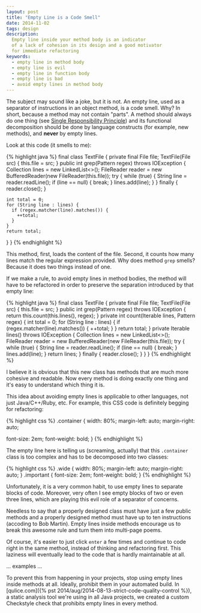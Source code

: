 ```yaml
---
layout: post
title: "Empty Line is a Code Smell"
date: 2014-11-02
tags: design
description:
  Empty line inside your method body is an indicator
  of a lack of cohesion in its design and a good motivator
  for immediate refactoring
keywords:
  - empty line in method body
  - empty line is evil
  - empty line in function body
  - empty line is bad
  - avoid empty lines in method body
---
```


The subject may sound like a joke, but it is not. An empty line,
used as a separator of instructions in an object method, is a code smell.
Why? In short, because a method may not contain "parts". A method
should always do one thing
(see [Single Responsibility Principle](https://en.wikipedia.org/wiki/Single_responsibility_principle))
and its functional decomposition should be done by language constructs
(for example, new methods), and **never** by empty lines.

<!--more-->

Look at this code (it smells to me):

{% highlight java %}
final class TextFile {
  private final File file;
  TextFile(File src) {
    this.file = src;
  }
  public int grep(Pattern regex) throws IOException {
    Collection<String> lines = new LinkedList<>();
    FileReader reader = new BufferedReader(new FileReader(this.file));
    try {
      while (true) {
        String line = reader.readLine();
        if (line == null) {
          break;
        }
        lines.add(line);
      }
    } finally {
      reader.close();
    }

    int total = 0;
    for (String line : lines) {
      if (regex.matcher(line).matches()) {
        ++total;
      }
    }
    return total;
  }
}
{% endhighlight %}

This method, first, loads the content of the file. Second, it
counts how many lines match the regular expression provided. Why does
method `grep` smells? Because it does two things instead of one.

If we make a rule, to avoid empty lines in method bodies, the method
will have to be refactored in order to preserve the separation
introduced by that empty line:

{% highlight java %}
final class TextFile {
  private final File file;
  TextFile(File src) {
    this.file = src;
  }
  public int grep(Pattern regex) throws IOException {
    return this.count(this.lines(), regex);
  }
  private int count(Iterable<String> lines, Pattern regex) {
    int total = 0;
    for (String line : lines) {
      if (regex.matcher(line).matches()) {
        ++total;
      }
    }
    return total;
  }
  private Iterable<String> lines() throws IOException {
    Collection<String> lines = new LinkedList<>();
    FileReader reader = new BufferedReader(new FileReader(this.file));
    try {
      while (true) {
        String line = reader.readLine();
        if (line == null) {
          break;
        }
        lines.add(line);
      }
      return lines;
    } finally {
      reader.close();
    }
  }
}
{% endhighlight %}

I believe it is obvious that this new class has methods that are
much more cohesive and readable. Now every method is doing exactly
one thing and it's easy to understand which thing it is.

This idea about avoiding empty lines is applicable to other languages,
not just Java/C++/Ruby, etc. For example, this CSS code is
definitely begging for refactoring:

{% highlight css %}
.container {
  width: 80%;
  margin-left: auto;
  margin-right: auto;

  font-size: 2em;
  font-weight: bold;
}
{% endhighlight %}

The empty line here is telling us (screaming, actually) that this `.container`
class is too complex and has to be decomposed into two classes:

{% highlight css %}
.wide {
  width: 80%;
  margin-left: auto;
  margin-right: auto;
}
.important {
  font-size: 2em;
  font-weight: bold;
}
{% endhighlight %}

Unfortunately, it is a very common habit, to use empty lines to
separate blocks of code. Moreover, very often I see empty blocks of
two or even three lines, which are playing this evil role of a
separator of concerns.

Needless to say that a properly designed class must have just a few public
methods and a properly designed method must have up to ten instructions
(accoding to Bob Martin).
Empty lines inside methods encourage us to break this awesome rule and
turn them into multi-page poems.

Of course, it's easier to just click `enter` a few times and continue to
code right in the same method, instead of thinking and refactoring first.
This laziness will eventually lead to the code that is hardly maintainable
at all.

... examples ...

To prevent this from happening in your projects, stop using empty
lines inside methods at all. Ideally, prohibit them in your automated build.
In [qulice.com]({% pst 2014/aug/2014-08-13-strict-code-quality-control %}),
a static analysis tool we're using in all Java projects,
we created a custom Checkstyle check that prohibits empty lines in every
method.
